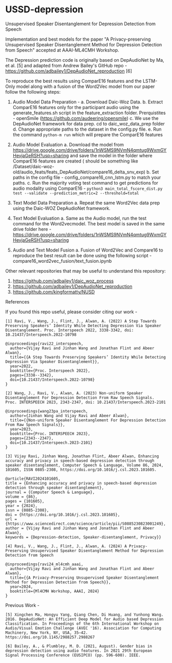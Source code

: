 # USSD-depression
Unsupervised Speaker Disentanglement for Depression Detection from Speech

Implementation and best models for the paper "A Privacy-preserving Unsupervised Speaker Disentanglement Method for Depression Detection from Speech" accepted at AAAI-ML4CMH Workshop. 

The Depression prediction code is originally based on DepAudioNet by Ma, et al. [5] and adapted from Andrew Bailey's GitHub repo  - https://github.com/adbailey1/DepAudioNet_reproduction [6]

To reproduce the best results using ComparE16 features and the LSTM-Only model along with a fusion of the Word2Vec model from our paper follow the following steps: 

1. Audio Model Data Preparation - 
    a. Download Daic-Woz Data. 
    b. Extract ComparE16 features only for the participant audio using the generate_features.sh script in the feature_extraction folder. Prerquistites - openSmile (https://github.com/audeering/opensmile)
    c. We use the DepAudioNet framework for data prep. cd to daic_woz_data_prep folder
    d. Change appropriate paths to the dataset in the config.py file. 
    e. Run the command `python-m run` which will prepare the ComparE16 features 

2. Audio Model Evaluation
    a. Download the model from https://drive.google.com/drive/folders/1nWSMS9NVmN4qmtug9WxmGYHevjaGeRSH?usp=sharing and save the model in the folder where ComparE16 features are created ( should be something like /Dataset/daic-woz-old/audio_feats/feats_DepAudioNet/compare16_delta_snv_exp)
    b. Set paths in the config file - config_compare16_cnn_lstm.py to match your paths. 
    c. Run the majority voting test command to get predictions for audio modality using ComparE16 - `python3 main_total_fscore_dist.py test --validate --prediction_metric=2 --threshold=total`

5. Text Model Data Preparation
    a. Repeat the same Word2Vec data prep using the Daic-WOZ DepAudioNet framework.  

6. Text Model Evaluation
    a. Same as the Audio model, run the test command for the Word2vecmodel. The best model is saved in the same drive folder here - https://drive.google.com/drive/folders/1nWSMS9NVmN4qmtug9WxmGYHevjaGeRSH?usp=sharing

7. Audio and Text Model Fusion
    a. Fusion of Word2Vec and Compare16 to reproduce the best result can be done using the following script - compare16_word2vec_fusion/text_fusion.ipynb



Other relevant repositories that may be useful to understand this repository: 

1. https://github.com/adbailey1/daic_woz_process
2. https://github.com/adbailey1/DepAudioNet_reproduction
3. https://github.com/kingformatty/NUSD


References

If you found this repo useful, please consider citing our work -  

```
[1] Ravi, V., Wang, J., Flint, J., Alwan, A. (2022) A Step Towards Preserving Speakers’ Identity While Detecting Depression Via Speaker Disentanglement. Proc. Interspeech 2022, 3338-3342, doi: 10.21437/Interspeech.2022-10798

@inproceedings{ravi22_interspeech,
  author={Vijay Ravi and Jinhan Wang and Jonathan Flint and Abeer Alwan},
  title={{A Step Towards Preserving Speakers’ Identity While Detecting Depression Via Speaker Disentanglement}},
  year=2022,
  booktitle={Proc. Interspeech 2022},
  pages={3338--3342},
  doi={10.21437/Interspeech.2022-10798}
}
```

```
[2] Wang, J., Ravi, V., Alwan, A. (2023) Non-uniform Speaker Disentanglement For Depression Detection From Raw Speech Signals. Proc. INTERSPEECH 2023, 2343-2347, doi: 10.21437/Interspeech.2023-2101

@inproceedings{wang23pa_interspeech,
  author={Jinhan Wang and Vijay Ravi and Abeer Alwan},
  title={{Non-uniform Speaker Disentanglement For Depression Detection From Raw Speech Signals}},
  year=2023,
  booktitle={Proc. INTERSPEECH 2023},
  pages={2343--2347},
  doi={10.21437/Interspeech.2023-2101}
}
```

```
[3] Vijay Ravi, Jinhan Wang, Jonathan Flint, Abeer Alwan, Enhancing accuracy and privacy in speech-based depression detection through speaker disentanglement, Computer Speech & Language, Volume 86, 2024, 101605, ISSN 0885-2308, https://doi.org/10.1016/j.csl.2023.101605.

@article{RAVI2024101605,
title = {Enhancing accuracy and privacy in speech-based depression detection through speaker disentanglement},
journal = {Computer Speech & Language},
volume = {86},
pages = {101605},
year = {2024},
issn = {0885-2308},
doi = {https://doi.org/10.1016/j.csl.2023.101605},
url = {https://www.sciencedirect.com/science/article/pii/S0885230823001249},
author = {Vijay Ravi and Jinhan Wang and Jonathan Flint and Abeer Alwan},
keywords = {Depression-detection, Speaker-disentanglement, Privacy}}
```

```
[4] Ravi, V., Wang, J., Flint, J., Alwan, A. (2024) A Privacy-Preserving Unsupervised Speaker Disentanglement Method for Depression Detection from Speech

@inproceedings{ravi24_ml4cmh_aaai,
  author={Vijay Ravi and Jinhan Wang and Jonathan Flint and Abeer Alwan},
  title={{A Privacy-Preserving Unsupervised Speaker Disentanglement Method for Depression Detection from Speech}},
  year=2024,
  booktitle={Ml4CMH Workshop, AAAI, 2024}
}
```

Previous Work - 

```
[5] Xingchen Ma, Hongyu Yang, Qiang Chen, Di Huang, and Yunhong Wang. 2016. DepAudioNet: An Efficient Deep Model for Audio based Depression Classification. In Proceedings of the 6th International Workshop on Audio/Visual Emotion Challenge (AVEC '16). Association for Computing Machinery, New York, NY, USA, 35–42. https://doi.org/10.1145/2988257.2988267
```
```
[6] Bailey, A., & Plumbley, M. D. (2021, August). Gender bias in depression detection using audio features. In 2021 29th European Signal Processing Conference (EUSIPCO) (pp. 596-600). IEEE.
```

